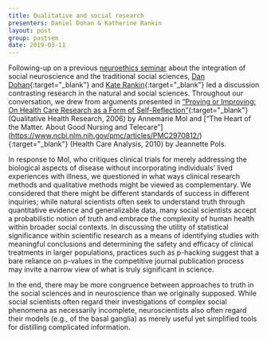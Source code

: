 ```yaml
---
title: Qualitative and social research
presenters: Daniel Dohan & Katherine Rankin
layout: post
group: pastsem
date: 2019-03-11
---
```


Following-up on a previous [neuroethics seminar](https://decisionlab.ucsf.edu/pastsem/2018-11-26_social-science-neuro/) 
about the integration of social neuroscience and the traditional social sciences, [Dan Dohan](https://profiles.ucsf.edu/dan.dohan){:target="\_blank"} 
and [Kate Rankin](https://memory.ucsf.edu/people/katherine-rankin-phd){:target="\_blank"} led a discussion 
contrasting research in the natural and social sciences. Throughout our conversation, we drew from arguments presented in 
[“Proving or Improving: On Health Care Research as a Form of 
Self-Reflection”](https://journals.sagepub.com/doi/abs/10.1177/1049732305285856){:target="\_blank"} 
(Qualitative Health Research, 2006) by Annemarie Mol and [“The Heart of the Matter. About Good Nursing and Telecare”]
(https://www.ncbi.nlm.nih.gov/pmc/articles/PMC2970812/){:target="\_blank"} 
(Health Care Analysis, 2010) by Jeannette Pols.

In response to Mol, who critiques clinical trials for merely addressing the biological aspects of disease without 
incorporating individuals’ lived experiences with illness, we questioned in what ways clinical research methods and 
qualitative methods might be viewed as complementary. We considered that there might be different standards of success 
in different inquiries; while natural scientists often seek to understand truth through quantitative 
evidence and generalizable data, many social scientists accept a probabilistic notion of truth and embrace the complexity of 
human health within broader social contexts. In discussing the utility of statistical significance within scientific research as a 
means of identifying studies with meaningful conclusions and determining the safety and efficacy of clinical treatments in larger 
populations, practices such as p-hacking suggest that a bare reliance on p-values in the competitive journal publication 
process may invite a narrow view of what is truly significant in science.

In the end, there may be more congruence between approaches to truth in the social sciences and in neuroscience than we originally 
supposed. While social scientists often regard their investigations of complex social phenomena as necessarily incomplete, 
neuroscientists also often regard their models (e.g., of the basal ganglia) as merely useful yet simplified tools for distilling 
complicated information.

